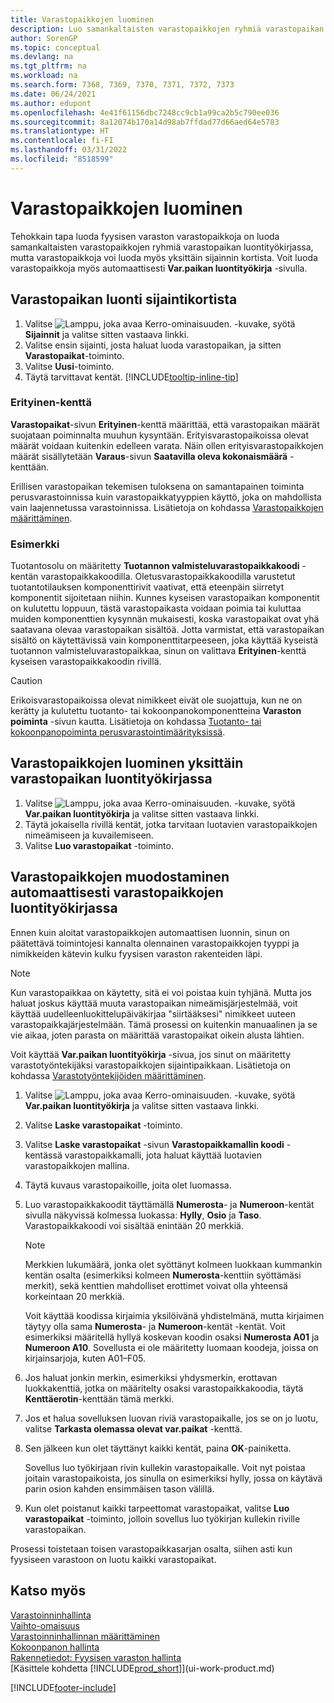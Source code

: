 ```yaml
---
title: Varastopaikkojen luominen
description: Luo samankaltaisten varastopaikkojen ryhmiä varastopaikan luontityökirjaan, luo varastopaikkoja yksitellen sijaintikortille tai automaattisesti varastopaikan luontityökirjaan.
author: SorenGP
ms.topic: conceptual
ms.devlang: na
ms.tgt_pltfrm: na
ms.workload: na
ms.search.form: 7368, 7369, 7370, 7371, 7372, 7373
ms.date: 06/24/2021
ms.author: edupont
ms.openlocfilehash: 4e41f61156dbc7248cc9cb1a99ca2b5c790ee036
ms.sourcegitcommit: 8a12074b170a14d98ab7ffdad77d66aed64e5783
ms.translationtype: HT
ms.contentlocale: fi-FI
ms.lasthandoff: 03/31/2022
ms.locfileid: "8518599"
---
```

# <a name="create-bins"></a>Varastopaikkojen luominen

Tehokkain tapa luoda fyysisen varaston varastopaikkoja on luoda samankaltaisten varastopaikkojen ryhmiä varastopaikan luontityökirjassa, mutta varastopaikkoja voi luoda myös yksittäin sijainnin kortista. Voit luoda varastopaikkoja myös automaattisesti **Var.paikan luontityökirja** -sivulla.  

## <a name="to-create-a-bin-from-the-location-card"></a>Varastopaikan luonti sijaintikortista

1.  Valitse ![Lamppu, joka avaa Kerro-ominaisuuden.](media/ui-search/search_small.png "Kerro, mitä haluat tehdä") -kuvake, syötä **Sijainnit** ja valitse sitten vastaava linkki.  
2.  Valitse ensin sijainti, josta haluat luoda varastopaikan, ja sitten **Varastopaikat**-toiminto.  
3. Valitse **Uusi**-toiminto.
4. Täytä tarvittavat kentät. [!INCLUDE[tooltip-inline-tip](includes/tooltip-inline-tip_md.md)]

### <a name="the-dedicated-field"></a>Erityinen-kenttä

**Varastopaikat**-sivun **Erityinen**-kenttä määrittää, että varastopaikan määrät suojataan poiminnalta muuhun kysyntään. Erityisvarastopaikoissa olevat määrät voidaan kuitenkin edelleen varata. Näin ollen erityisvarastopaikkojen määrät sisällytetään **Varaus**-sivun **Saatavilla oleva kokonaismäärä** -kenttään.

Erillisen varastopaikan tekemisen tuloksena on samantapainen toiminta perusvarastoinnissa kuin varastopaikkatyyppien käyttö, joka on mahdollista vain laajennetussa varastoinnissa. Lisätietoja on kohdassa [Varastopaikkojen määrittäminen](warehouse-how-to-set-up-bin-types.md).

### <a name="example"></a>Esimerkki

Tuotantosolu on määritetty **Tuotannon valmisteluvarastopaikkakoodi** -kentän varastopaikkakoodilla. Oletusvarastopaikkakoodilla varustetut tuotantotilauksen komponenttirivit vaativat, että eteenpäin siirretyt komponentit sijoitetaan niihin. Kunnes kyseisen varastopaikan komponentit on kulutettu loppuun, tästä varastopaikasta voidaan poimia tai kuluttaa muiden komponenttien kysynnän mukaisesti, koska varastopaikat ovat yhä saatavana olevaa varastopaikan sisältöä. Jotta varmistat, että varastopaikan sisältö on käytettävissä vain komponenttitarpeeseen, joka käyttää kyseistä tuotannon valmisteluvarastopaikkaa, sinun on valittava **Erityinen**-kenttä kyseisen varastopaikkakoodin rivillä.

> [!Caution]
> Erikoisvarastopaikoissa olevat nimikkeet eivät ole suojattuja, kun ne on kerätty ja kulutettu tuotanto- tai kokoonpanokomponentteina **Varaston poiminta** -sivun kautta. Lisätietoja on kohdassa [Tuotanto- tai kokoonpanopoiminta perusvarastointimäärityksissä](warehouse-how-to-pick-for-production.md).

## <a name="to-create-bins-individually-in-the-bin-creation-worksheet"></a>Varastopaikkojen luominen yksittäin varastopaikan luontityökirjassa

1.  Valitse ![Lamppu, joka avaa Kerro-ominaisuuden.](media/ui-search/search_small.png "Kerro, mitä haluat tehdä") -kuvake, syötä **Var.paikan luontityökirja** ja valitse sitten vastaava linkki.  
2.  Täytä jokaisella rivillä kentät, jotka tarvitaan luotavien varastopaikkojen nimeämiseen ja kuvailemiseen.  
3.  Valitse **Luo varastopaikat** -toiminto.  

## <a name="to-make-bins-automatically-in-the-bin-creation-worksheet"></a>Varastopaikkojen muodostaminen automaattisesti varastopaikkojen luontityökirjassa

Ennen kuin aloitat varastopaikkojen automaattisen luonnin, sinun on päätettävä toimintojesi kannalta olennainen varastopaikkojen tyyppi ja nimikkeiden kätevin kulku fyysisen varaston rakenteiden läpi.  

> [!NOTE]  
> Kun varastopaikkaa on käytetty, sitä ei voi poistaa kuin tyhjänä. Mutta jos haluat joskus käyttää muuta varastopaikan nimeämisjärjestelmää, voit käyttää uudelleenluokittelupäiväkirjaa "siirtääksesi" nimikkeet uuteen varastopaikkajärjestelmään. Tämä prosessi on kuitenkin manuaalinen ja se vie aikaa, joten parasta on määrittää varastopaikat oikein alusta lähtien.  

Voit käyttää **Var.paikan luontityökirja** -sivua, jos sinut on määritetty varastotyöntekijäksi varastopaikkojen sijaintipaikkaan. Lisätietoja on kohdassa [Varastotyöntekijöiden määrittäminen](warehouse-how-to-set-up-warehouse-employees.md).    

1.  Valitse ![Lamppu, joka avaa Kerro-ominaisuuden.](media/ui-search/search_small.png "Kerro, mitä haluat tehdä") -kuvake, syötä **Var.paikan luontityökirja** ja valitse sitten vastaava linkki.  
2.  Valitse **Laske varastopaikat** -toiminto.
3. Valitse **Laske varastopaikat** -sivun **Varastopaikkamallin koodi** -kentässä varastopaikkamalli, jota haluat käyttää luotavien varastopaikkojen mallina.
4.  Täytä kuvaus varastopaikoille, joita olet luomassa.  
5.  Luo varastopaikkakoodit täyttämällä **Numerosta**- ja **Numeroon**-kentät sivulla näkyvissä kolmessa luokassa: **Hylly**, **Osio** ja **Taso**. Varastopaikkakoodi voi sisältää enintään 20 merkkiä.  

    > [!NOTE]  
    >  Merkkien lukumäärä, jonka olet syöttänyt kolmeen luokkaan kummankin kentän osalta (esimerkiksi kolmeen **Numerosta**-kenttiin syöttämäsi merkit), sekä kenttien mahdolliset erottimet voivat olla yhteensä korkeintaan 20 merkkiä.  

     Voit käyttää koodissa kirjaimia yksilöivänä yhdistelmänä, mutta kirjaimen täytyy olla sama **Numerosta**- ja **Numeroon**-kentät -kentät. Voit esimerkiksi määritellä hyllyä koskevan koodin osaksi **Numerosta A01** ja **Numeroon A10**. Sovellusta ei ole määritetty luomaan koodeja, joissa on kirjainsarjoja, kuten A01–F05.  

6.  Jos haluat jonkin merkin, esimerkiksi yhdysmerkin, erottavan luokkakenttiä, jotka on määritelty osaksi varastopaikkakoodia, täytä **Kenttäerotin**-kenttään tämä merkki.  
7.  Jos et halua sovelluksen luovan riviä varastopaikalle, jos se on jo luotu, valitse **Tarkasta olemassa olevat var.paikat** -kenttä.  
8. Sen jälkeen kun olet täyttänyt kaikki kentät, paina **OK**-painiketta.

    Sovellus luo työkirjaan rivin kullekin varastopaikalle. Voit nyt poistaa joitain varastopaikoista, jos sinulla on esimerkiksi hylly, jossa on käytävä parin osion kahden ensimmäisen tason välillä.  

9. Kun olet poistanut kaikki tarpeettomat varastopaikat, valitse **Luo varastopaikat** -toiminto, jolloin sovellus luo työkirjan kullekin riville varastopaikan.  

Prosessi toistetaan toisen varastopaikkasarjan osalta, siihen asti kun fyysiseen varastoon on luotu kaikki varastopaikat.  

## <a name="see-also"></a>Katso myös

[Varastoinninhallinta](warehouse-manage-warehouse.md)  
[Vaihto-omaisuus](inventory-manage-inventory.md)  
[Varastoinninhallinnan määrittäminen](warehouse-setup-warehouse.md)     
[Kokoonpanon hallinta](assembly-assemble-items.md)    
[Rakennetiedot: Fyysisen varaston hallinta](design-details-warehouse-management.md)  
[Käsittele kohdetta [!INCLUDE[prod_short](includes/prod_short.md)]](ui-work-product.md)


[!INCLUDE[footer-include](includes/footer-banner.md)]